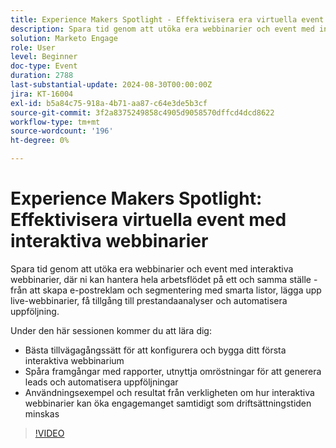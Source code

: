 ```yaml
---
title: Experience Makers Spotlight - Effektivisera era virtuella event med interaktiva webbinarier
description: Spara tid genom att utöka era webbinarier och event med interaktiva webbinarier, där ni kan hantera hela arbetsflödet på ett och samma ställe - från att skapa e-postreklam och segmentering med smarta listor, lägga upp live-webbinarier, få tillgång till prestandaanalyser och automatisera uppföljning. Under den här sessionen får du lära dig de bästa sätten att konfigurera och bygga ditt första interaktiva webbinarium   Spåra framgångar med rapporter, utnyttja omröstningar för att generera leads och automatisera uppföljningar   Användningsexempel och resultat från verkligheten om hur interaktiva webbinarier kan öka engagemanget samtidigt som driftsättningstiden minskas
solution: Marketo Engage
role: User
level: Beginner
doc-type: Event
duration: 2788
last-substantial-update: 2024-08-30T00:00:00Z
jira: KT-16004
exl-id: b5a84c75-918a-4b71-aa87-c64e3de5b3cf
source-git-commit: 3f2a8375249858c4905d9058570dffcd4dcd8622
workflow-type: tm+mt
source-wordcount: '196'
ht-degree: 0%

---
```


# Experience Makers Spotlight: Effektivisera virtuella event med interaktiva webbinarier

Spara tid genom att utöka era webbinarier och event med interaktiva webbinarier, där ni kan hantera hela arbetsflödet på ett och samma ställe - från att skapa e-postreklam och segmentering med smarta listor, lägga upp live-webbinarier, få tillgång till prestandaanalyser och automatisera uppföljning.

Under den här sessionen kommer du att lära dig:

* Bästa tillvägagångssätt för att konfigurera och bygga ditt första interaktiva webbinarium
* Spåra framgångar med rapporter, utnyttja omröstningar för att generera leads och automatisera uppföljningar
* Användningsexempel och resultat från verkligheten om hur interaktiva webbinarier kan öka engagemanget samtidigt som driftsättningstiden minskas

>[!VIDEO](https://video.tv.adobe.com/v/3432947/?learn=on)
